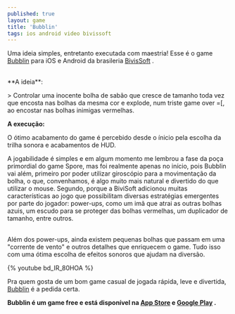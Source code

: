 ```yaml
---
published: true
layout: game
title: 'Bubblin'
tags: ios android video bivissoft
---
```

 </p>
Uma ideia simples, entretanto executada com maestria! Esse &#233; o game <a href="http://www.bivissoft.com/projeto-bubblin.php" target="_blank">Bubblin</a>
 para iOS e Android da brasileria <a href="http://www.bivissoft.com/" target="_blank">BivisSoft</a>
.</p>
 </p>

<br />
**A ideia**:</p>
> Controlar uma inocente bolha de sab&#227;o que cresce de tamanho toda vez que encosta nas bolhas da mesma cor e explode, num triste game over =[, ao encostar nas bolhas inimigas vermelhas.</p>
 </p>
<strong>A execu&#231;&#227;o:</strong></p>
O &#243;timo acabamento do game &#233; percebido desde o &#237;nicio pela escolha da trilha sonora e acabamentos de HUD. </p>
 </p>

 </p>
A jogabilidade &#233; simples e em algum momento me lembrou a fase da po&#231;a primordial do game Spore, mas foi realmente apenas no in&#237;cio, pois Bubblin vai al&#233;m, primeiro por poder utilizar girosc&#243;pio para a movimenta&#231;&#227;o da bolha, o que, convenhamos, &#233; algo muito mais natural e divertido do que utilizar o mouse. Segundo, porque a BiviSoft adicionou muitas caracter&#237;sticas ao jogo que  possibilitam diversas estrat&#233;gias emergentes por parte do jogador: power-ups, como um im&#227; que atrai as outras bolhas azuis, um escudo para se proteger das bolhas vermelhas, um duplicador de tamanho, entre outros.</p>
 </p>

<br />
Al&#233;m dos power-ups, ainda existem pequenas bolhas que passam em uma &quot;corrente de vento&quot; e outros detalhes que enriquecem o game. Tudo isso com uma &#243;tima escolha de efeitos sonoros que ajudam na divers&#227;o.</p>
 </p>
{% youtube bd_IR_80HOA %}
 </p>
Pra quem gosta de um bom game casual de jogada r&#225;pida, leve e divertida, <a href="http://www.bivissoft.com/projeto-bubblin.php" target="_blank">Bubblin</a>
 &#233; a pedida certa.</p>
 </p>
<strong>Bubblin &#233; um game free e est&#225; dispon&#237;vel na <a href="http://itunes.apple.com/br/app/bubblin/id481259153" target="_blank">App Store</a>
 e <a href="http://play.google.com/store/apps/details?id=com.bivissoft.bubblin" target="_blank">Google Play</a>
.</strong></p>
 </p>

